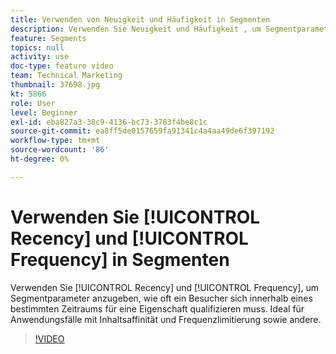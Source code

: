 ```yaml
---
title: Verwenden von Neuigkeit und Häufigkeit in Segmenten
description: Verwenden Sie Neuigkeit und Häufigkeit , um Segmentparameter anzugeben, wie oft ein Besucher sich innerhalb eines bestimmten Zeitraums für eine Eigenschaft qualifizieren muss. Ideal für Anwendungsfälle mit Inhaltsaffinität und Frequenzlimitierung sowie andere.
feature: Segments
topics: null
activity: use
doc-type: feature video
team: Technical Marketing
thumbnail: 37698.jpg
kt: 5866
role: User
level: Beginner
exl-id: eba827a3-38c9-4136-bc73-3783f4be8c1c
source-git-commit: ea8ff5de0157659fa91341c4a4aa49de6f397192
workflow-type: tm+mt
source-wordcount: '86'
ht-degree: 0%

---
```


# Verwenden Sie [!UICONTROL Recency] und [!UICONTROL Frequency] in Segmenten

Verwenden Sie [!UICONTROL Recency] und [!UICONTROL Frequency], um Segmentparameter anzugeben, wie oft ein Besucher sich innerhalb eines bestimmten Zeitraums für eine Eigenschaft qualifizieren muss. Ideal für Anwendungsfälle mit Inhaltsaffinität und Frequenzlimitierung sowie andere.

>[!VIDEO](https://video.tv.adobe.com/v/37698/?quality=12&learn=on)

